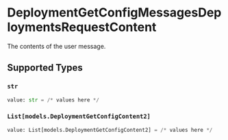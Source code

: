 # DeploymentGetConfigMessagesDeploymentsRequestContent

The contents of the user message.


## Supported Types

### `str`

```python
value: str = /* values here */
```

### `List[models.DeploymentGetConfigContent2]`

```python
value: List[models.DeploymentGetConfigContent2] = /* values here */
```

